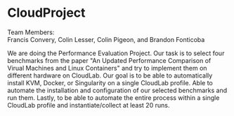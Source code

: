 # CloudProject

Team Members:  
  Francis Convery,
  Colin Lesser,
  Colin Pigeon, and
  Brandon Fonticoba
  
We are doing the Performance Evaluation Project. Our task is to select four benchmarks from the paper "An Updated Performance Comparison of Virual Machines and Linux Containers" and try to implement them on different hardware on CloudLab. Our goal is to be able to automatically install KVM, Docker, or Singularity on a single CloudLab profile. Able to automate the installation and configuration of our selected benchmarks and run them. Lastly, to be able to automate the entire process within a single CloudLab profile and instantiate/collect at least 20 runs.
